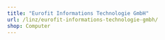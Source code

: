 ```yaml
---
title: "Eurofit Informations Technologie GmbH"
url: /linz/eurofit-informations-technologie-gmbh/
shop: Computer
---
```

